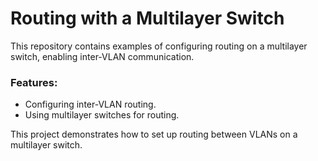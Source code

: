# Routing with a Multilayer Switch

This repository contains examples of configuring routing on a multilayer switch, enabling inter-VLAN communication.

### Features:
- Configuring inter-VLAN routing.
- Using multilayer switches for routing.

This project demonstrates how to set up routing between VLANs on a multilayer switch.

